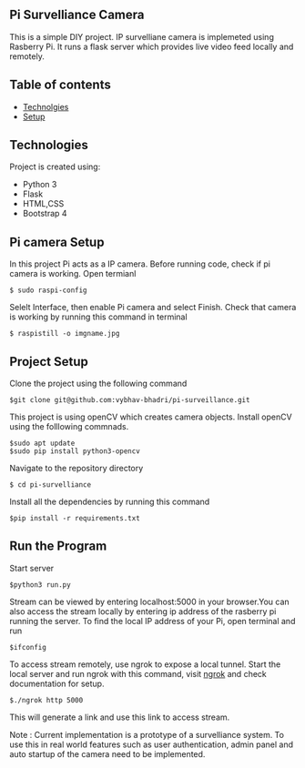 ## Pi Survelliance Camera
This is a simple DIY project. IP survelliane camera is implemeted using Rasberry Pi. It runs a flask server which provides live video feed locally and remotely.

## Table of contents
* [Technolgies](#technologies)
* [Setup](#setup)

## Technologies
Project is created using:
* Python 3
* Flask
* HTML,CSS
* Bootstrap 4 

## Pi camera Setup
In this project Pi acts as a IP camera. Before running code, check if pi camera is working.
Open termianl
```
$ sudo raspi-config
```
Selelt Interface, then enable Pi camera and select Finish.
Check that camera is working by running this command in terminal
```
$ raspistill -o imgname.jpg

```
## Project Setup
Clone the project using the following command
```
$git clone git@github.com:vybhav-bhadri/pi-surveillance.git
```
This project is using openCV which creates camera objects. Install openCV using the folllowing commnads.
```
$sudo apt update
$sudo pip install python3-opencv
```
Navigate to the repository directory
```
$ cd pi-survelliance
```
Install all the dependencies by running this command
```
$pip install -r requirements.txt
```
## Run the Program
Start server
```
$python3 run.py
```
Stream can be viewed by entering localhost:5000 in your browser.You can also access the stream locally by entering ip address of the rasberry pi running the server.
To find the local IP address of your Pi, open terminal and run
```
$ifconfig
```
To access stream remotely, use ngrok to expose a local tunnel. Start the local server and run ngrok with this command,
visit [ngrok](https://ngrok.com/) and check documentation for setup.
```
$./ngrok http 5000
```
This will generate a link and use this link to access stream.

Note : Current implementation is a prototype of a survelliance system. To use this in real world features such as user authentication, admin panel and auto startup of the camera need to be implemented.




